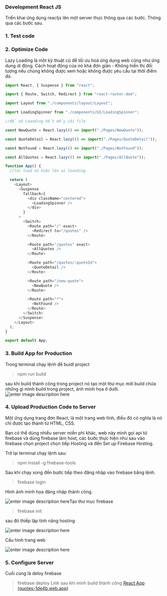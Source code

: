 ### Development React JS

Triển khai ứng dụng reactjs lên một server thực thông qua các bước. Thông qua các bước sau.

### 1. Test code

### 2. Optimize Code

Lazy Loading là một kỹ thuật cũ để tối ưu hoá ứng dụng web cũng như ứng dụng di động. Cách hoạt động của nó khá đơn giản - Không hiển thị đối tượng nếu chúng không được xem hoặc không được yêu cầu tại thời điểm đó.

```js
import React, { Suspense } from "react";

import { Route, Switch, Redirect } from "react-router-dom";

import Layout from "./components/layout/Layout";

import LoadingSpinner from "./components/UI/LoadingSpinner";

//để nó Loanding hết mấy cái file

const NewQuote = React.lazy(() => import("./Pages/NewQuote"));

const QuoteDetail = React.lazy(() => import("./Pages/QuoteDetail"));

const NotFound = React.lazy(() => import("./Pages/NotFound"));

const AllQuotes = React.lazy(() => import("./Pages/AllQuote"));

function App() {
  //lúc load nó hiện lên ui loanding

  return (
    <Layout>
      <Suspense
        fallback={
          <div className="centered">
            <LoadingSpinner />
          </div>
        }
      >
        <Switch>
          <Route path="/" exact>
            <Redirect to="/quotes" />
          </Route>

          <Route path="/quotes" exact>
            <AllQuotes />
          </Route>

          <Route path="/quotes/:quoteId">
            <QuoteDetail />
          </Route>

          <Route path="/new-quote">
            <NewQuote />
          </Route>

          <Route path="*">
            <NotFound />
          </Route>
        </Switch>
      </Suspense>
    </Layout>
  );
}

export default App;
```

### 3. Build App for Production

Trong terminal chạy lệnh để buidl project

> npm run build

sau khi build thành công trong project nó tạo một thư mục mới build chứa những gì mình build trong project, ảnh minh họa ở dưới.
![enter image description here](https://i.ibb.co/z2p6vvD/anh1.png)

### 4. Upload Production Code to Server

Một ứng dụng trang đơn React, là một trang web tĩnh, điều đó có nghĩa là nó chỉ được tạo thành từ HTML, CSS.

Bạn có thể dùng nhiều server miễn phí khác, web này mình gọi api từ firebase và dùng firebase làm host, các bước thực hiện như sau vào firebase chọn project chọn tiếp Hosting và đến Set up Firebase Hosting.

Trở lại terminal chạy lệnh sau:

> npm install -g firebase-tools

Sau khi chạy xong đến bước tiếp theo đăng nhập vào firebase bằng lệnh.

> firebase login

Hình ảnh minh họa đăng nhập thành công.

![enter image description here](https://i.ibb.co/fdw9vHT/login.png)Tạo thư mục firebase

> firebase init

sau đó thiếp lập tính năng hosting

![enter image description here](https://i.ibb.co/Bzcmcmf/init.png)

Cấu hình trang web

![enter image description here](https://i.ibb.co/4gTx3jS/anh2.png)

### 5. Configure Server

Cuối cùng là deloy firebase

> firebase deploy
> Link sau khi mình build thành công
> [React App (quotes-1de4b.web.app)](https://quotes-1de4b.web.app/quotes)
